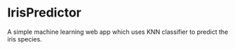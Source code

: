 # IrisPredictor
A simple machine learning web app which uses KNN classifier to predict the iris species.
